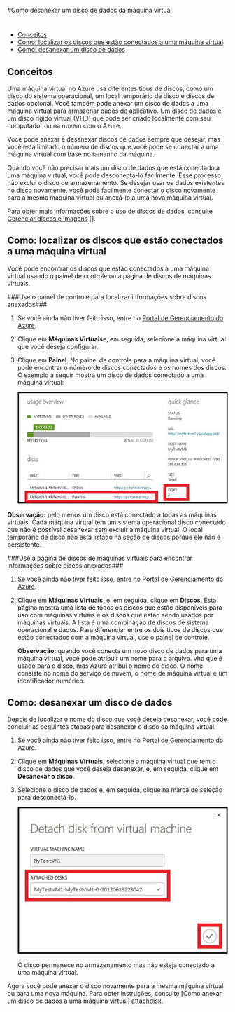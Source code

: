 <properties writer="kathydav" editor="tysonn" manager="jeffreyg" />



#Como desanexar um disco de dados da máquina virtual 

#

- [Conceitos](#concepts)
- [Como: localizar os discos que estão conectados a uma máquina virtual](#finddisks)
- [Como: desanexar um disco de dados](#detachdisk)



## <a id="concepts"> </a>Conceitos ##



Uma máquina virtual no Azure usa diferentes tipos de discos, como um disco do sistema operacional, um local temporário de disco e discos de dados opcional. Você também pode anexar um disco de dados a uma máquina virtual para armazenar dados de aplicativo. Um disco de dados é um disco rígido virtual (VHD) que pode ser criado localmente com seu computador ou na nuvem com o Azure.

Você pode anexar e desanexar discos de dados sempre que desejar, mas você está limitado o número de discos que você pode se conectar a uma máquina virtual com base no tamanho da máquina.

Quando você não precisar mais um disco de dados que está conectado a uma máquina virtual, você pode desconectá-lo facilmente. Esse processo não exclui o disco de armazenamento. Se desejar usar os dados existentes no disco novamente, você pode facilmente conectar o disco novamente para a mesma máquina virtual ou anexá-lo a uma nova máquina virtual.  

Para obter mais informações sobre o uso de discos de dados, consulte [Gerenciar discos e imagens] [].



## <a id="finddisks"> </a>Como: localizar os discos que estão conectados a uma máquina virtual ##



Você pode encontrar os discos que estão conectados a uma máquina virtual usando o painel de controle ou a página de discos de máquinas virtuais.



###Use o painel de controle para localizar informações sobre discos anexados###



1. Se você ainda não tiver feito isso, entre no [Portal de Gerenciamento do Azure](http://manage.windowsazure.com).



2. Clique em **Máquinas Virtuais**e, em seguida, selecione a máquina virtual que você deseja configurar.



3. Clique em **Painel**. No painel de controle para a máquina virtual, você pode encontrar o número de discos conectados e os nomes dos discos. O exemplo a seguir mostra um disco de dados conectado a uma máquina virtual:

		
	![Encontrar disco de dados](./media/howto-detach-disk-windows-linux/FindDataDisks.png)	
	
	
**Observação:** pelo menos um disco está conectado a todas as máquinas virtuais. Cada máquina virtual tem um sistema operacional disco conectado que não é possível desanexar sem excluir a máquina virtual. O local temporário de disco não está listado na seção de discos porque ele não é persistente.



###Use a página de discos de máquinas virtuais para encontrar informações sobre discos anexados###



1. Se você ainda não tiver feito isso, entre no [Portal de Gerenciamento do Azure](http://manage.windowsazure.com).



2. Clique em **Máquinas Virtuais**, e, em seguida, clique em **Discos**. Esta página mostra uma lista de todos os discos que estão disponíveis para uso com máquinas virtuais e os discos que estão sendo usados por máquinas virtuais. A lista é uma combinação de discos de sistema operacional e dados. Para diferenciar entre os dois tipos de discos que estão conectados com a máquina virtual, use o painel de controle.



	**Observação:** quando você conecta um novo disco de dados para uma máquina virtual, você pode atribuir um nome para o arquivo. vhd que é usado para o disco, mas Azure atribui o nome do disco. O nome consiste no nome do serviço de nuvem, o nome de máquina virtual e um identificador numérico.



## <a id="detachdisk"> </a>Como: desanexar um disco de dados ##

Depois de localizar o nome do disco que você deseja desanexar, você pode concluir as seguintes etapas para desanexar o disco da máquina virtual.



1. Se você ainda não tiver feito isso, entre no Portal de Gerenciamento do Azure.



2. Clique em **Máquinas Virtuais**, selecione a máquina virtual que tem o disco de dados que você deseja desanexar, e, em seguida, clique em **Desanexar o disco**.

	


3. Selecione o disco de dados e, em seguida, clique na marca de seleção para desconectá-lo.


	![Desanexar detalhes do disco](./media/howto-detach-disk-windows-linux/DetachDiskDetails.png)

	O disco permanece no armazenamento mas não esteja conectado a uma máquina virtual.


Agora você pode anexar o disco novamente para a mesma máquina virtual ou para uma nova máquina. Para obter instruções, consulte [Como anexar um disco de dados a uma máquina virtual] [attachdisk].





[attachdisk]:/pt-BR/manage/windows/how-to-guides/attach-a-disk/

[Gerenciar discos e imagens]:http://go.microsoft.com/fwlink/p/?LinkId=263439

